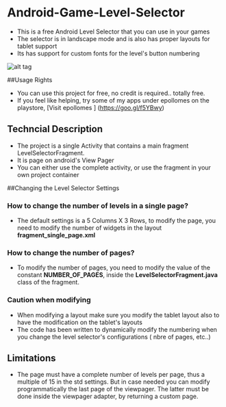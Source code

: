 # Android-Game-Level-Selector
* This is a free Android Level Selector that you can use in your games
* The selector is in landscape mode and is also has proper layouts for tablet support
* Its has support for custom fonts for the level's button numbering

![alt tag](https://github.com/erahal/Android-Game-Level-Selector/blob/master/GenericLevelSelector/levelSelector.gif)


##Usage Rights
* You can use this project for free, no credit is required.. totally free.
* If you feel like helping, try some of my apps under epollomes on the playstore, [Visit epollomes ] (https://goo.gl/f5YBwy)

## Techncial Description
* The project is a single Activity that contains a main fragment LevelSelectorFragment.
* It is page on android's View Pager
* You can either use the complete activity, or use the fragment in your own project container

##Changing the Level Selector Settings
### How to change the number of levels in a single page? 
* The default settings is a 5 Columns X 3 Rows, to modify the page, you need to modify the number of widgets in the layout **fragment_single_page.xml**

### How to change the number of pages?
* To modify the number of pages, you need to modify the value of the constant **NUMBER_OF_PAGES**, inside the **LevelSelectorFragment.java** class of the fragment.

### Caution when modifying
* When modifying a layout make sure you modify the tablet layout also to have the modification on the tablet's layouts
* The code has been written to dynamically modify the numbering when you change the level selector's configurations ( nbre of pages, etc..)

## Limitations
* The page must have a complete number of levels per page, thus a multiple of 15 in the std settings. But in case needed you can modify programmatically the last page of the viewpager. The latter must be done inside the viewpager adapter, by returning a custom page.
